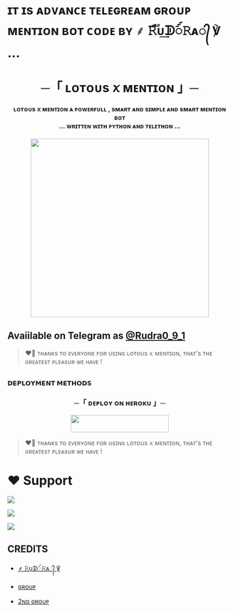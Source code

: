 # ɪᴛ ɪs ᴀᴅᴠᴀɴᴄᴇ ᴛᴇʟᴇɢʀᴇᴀᴍ ɢʀᴏᴜᴘ ᴍᴇɴᴛɪᴏɴ ʙᴏᴛ ᴄᴏᴅᴇ ʙʏ ⸙ 𝚁֟፝ᴜ͢ᗫꪾ𝚁ᴀ᭄ ℣  ...

<h1 align="center"><b> ─「 ʟᴏᴛᴏᴜs ꪎ ᴍᴇɴᴛɪᴏɴ 」─ </b></h1>

<h4 align="center"> ʟᴏᴛᴏᴜs ꪎ ᴍᴇɴᴛɪᴏɴ ᴀ ᴘᴏᴡᴇʀғᴜʟʟ , sᴍᴀʀᴛ ᴀɴᴅ sɪᴍᴘʟᴇ ᴀɴᴅ sᴍᴀʀᴛ ᴍᴇɴᴛɪᴏɴ ʙᴏᴛ <br> ... ᴡʀɪᴛᴛᴇɴ ᴡɪᴛʜ ᴘʏᴛʜᴏɴ ᴀɴᴅ ᴛᴇʟᴇᴛʜᴏɴ ...</h4>

<p align="center"><a href="https://t.me/Rudra0_9_1"><img src="https://te.legra.ph/file/29626078a1324cf58ce2a.jpg" width="400"></a></p>

<p align="center">
   

## Avaiilable on Telegram as [@Rudra0_9_1](https://t.me/Rudra0_9_1)

> ❤️‍🔥 ᴛʜᴀɴᴋs ᴛᴏ ᴇᴠᴇʀʏᴏɴᴇ ғᴏʀ ᴜsɪɴɢ ʟᴏᴛᴏᴜs ꪎ ᴍᴇɴᴛɪᴏɴ, ᴛʜᴀᴛ's ᴛʜᴇ ɢʀᴇᴀᴛᴇsᴛ ᴘʟᴇᴀsᴜʀ ᴡᴇ ʜᴀᴠᴇ !

## <p align="center">
 <b>𝗗𝗘𝗣𝗟𝗢𝗬𝗠𝗘𝗡𝗧 𝗠𝗘𝗧𝗛𝗢𝗗𝗦</b>
 </p>

  <h3 align="center">
    ─「 ᴅᴇᴩʟᴏʏ ᴏɴ ʜᴇʀᴏᴋᴜ 」─
  </h3>

<p align="center"><a href="https://dashboard.heroku.com/new?template=https://github.com/Omkarrudra09/rudra-x-mention"> <img src="https://img.shields.io/badge/Deploy%20On%20Heroku-black?style=for-the-badge&logo=heroku" width="220" height="38.45"/></a></p>

> ❤️‍🔥 ᴛʜᴀɴᴋs ᴛᴏ ᴇᴠᴇʀʏᴏɴᴇ ғᴏʀ ᴜsɪɴɢ ʟᴏᴛᴏᴜs ꪎ ᴍᴇɴᴛɪᴏɴ, ᴛʜᴀᴛ's ᴛʜᴇ ɢʀᴇᴀᴛᴇsᴛ ᴘʟᴇᴀsᴜʀ ᴡᴇ ʜᴀᴠᴇ !

# ❤️ Support
<a href="https://t.me/F_I_R_group"><img src="https://img.shields.io/badge/Join-Telegram%20Channel-red.svg?logo=Telegram"></a>

<a href="https://t.me/friends_chat_groupz"><img src="https://img.shields.io/badge/Join-Telegram%20Group-blue.svg?logo=telegram"></a>

<a href="https://t.me/Rudra0_9_1"><img src="https://img.shields.io/badge/Heroku-Me%20Free cc-blue.svg?logo=telegram"></a>


## CREDITS

- [⸙ 𝚁ᴜ͢ᗫꪾ𝚁ᴀ᭄ ℣](https://t.me/Rudra0_9_1)

- [ɢʀᴏᴜᴘ](https://t.me/friends_chat_groupz)

- [2ɴᴅ ɢʀᴏᴜᴘ](https://t.me/F_I_R_group)


